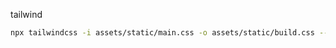 

tailwind
``` bash
npx tailwindcss -i assets/static/main.css -o assets/static/build.css --watch
```
